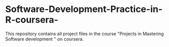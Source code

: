 # Software-Development-Practice-in-R-coursera-
This repository contains all project files in the course "Projects in Mastering Software development " on coursera.
